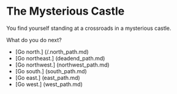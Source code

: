 # The Mysterious Castle
You find yourself standing at a crossroads in a mysterious castle.

What do you do next?

* [Go north.] (/.north_path.md)
* [Go northeast.] (deadend_path.md)
* [Go northwest.] (northwest_path.md)
* [Go south.] (south_path.md)
* [Go east.] (east_path.md)
* [Go west.] (west_path.md)